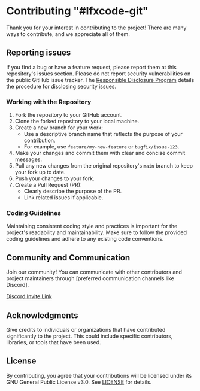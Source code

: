 # Contributing "#lfxcode-git"

Thank you for your interest in contributing to the project! There are many ways to contribute, and we appreciate all of them.

## Reporting issues

If you find a bug or have a feature request, please report them at this repository's issues section. Please do not report security vulnerabilities on the public GitHub issue tracker. The [Responsible Disclosure Program](https://www.terraform.io/docs/enterprise/vulnerability-disclosure-policy.html) details the procedure for disclosing security issues. 

### Working with the Repository

1. Fork the repository to your GitHub account.
2. Clone the forked repository to your local machine.
3. Create a new branch for your work:
   - Use a descriptive branch name that reflects the purpose of your contribution.
   - For example, use `feature/my-new-feature` or `bugfix/issue-123`.
4. Make your changes and commit them with clear and concise commit messages.
5. Pull any new changes from the original repository's `main` branch to keep your fork up to date.
6. Push your changes to your fork.
7. Create a Pull Request (PR):
   - Clearly describe the purpose of the PR.
   - Link related issues if applicable.

### Coding Guidelines

Maintaining consistent coding style and practices is important for the project's readability and maintainability. Make sure to follow the provided coding guidelines and adhere to any existing code conventions.

## Community and Communication

Join our community! You can communicate with other contributors and project maintainers through [preferred communication channels like Discord].

[Discord Invite Link](https://discord.gg/fyJWS4yrM8)

## Acknowledgments

Give credits to individuals or organizations that have contributed significantly to the project. This could include specific contributors, libraries, or tools that have been used.


## License
By contributing, you agree that your contributions will be licensed under its GNU General Public License v3.0. See [LICENSE](LICENSE) for details.